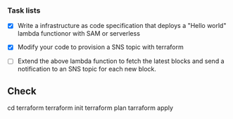 ### Task lists
- [x] Write a infrastructure as code specification that deploys a "Hello world" lambda functionor with SAM or serverless 
- [x] Modify your code to provision a SNS topic with terraform 
- [ ] Extend the above lambda function to fetch the latest blocks and send a notification to an SNS topic for each new block.


## Check
cd terraform
terraform init
terraform plan
tarraform apply

